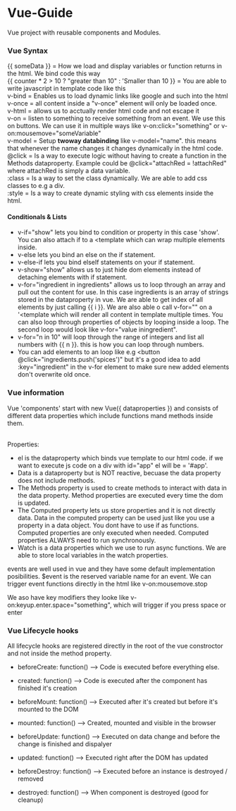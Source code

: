 # Vue-Guide
Vue project with reusable components and Modules.

### Vue Syntax 

{{ someData }} = How we load and display variables or function returns in the html. We bind code this way <br>
{{ counter * 2 > 10 ? "greater than 10" : 'Smaller than 10 }} = You are able to write javascript in template code like this <br>
v-bind = Enables us to load dynamic links like google and such into the html <br>
v-once = all content inside a "v-once" element will only be loaded once. <br>
v-html = allows us to acctually render html code and not escape it <br>
v-on = listen to something to receive something from an event. We use this on buttons. We can use it in multiple ways like v-on:click="something" or v-on:mousemove="someVariable" <br>
v-model = Setup <b>twoway databinding</b> like v-model="name". this means that whenever the name changes it changes dynamically in the html code. <br>
@click = Is a way to execute logic without having to create a function in the Methods dataproperty. Example could be @click="attachRed =  !attachRed" where attachRed is simply a data variable. <br> 
:class = Is a way to set the class dynamically. We are able to add css classes to e.g a div. <br>
:style = Is a way to create dynamic styling with css elements inside the html. <br>

#### Conditionals & Lists

- v-if="show" lets you bind to condition or property in this case 'show'. You can also attach if to a <template which can wrap multiple elements inside. <br>
- v-else lets you bind an else on the if statement. <br>
- v-else-if lets you bind elseIf statements on your if statement. <br>
- v-show="show" allows us to just hide dom elements instead of detaching elements with if statement. <br>
- v-for="ingredient in ingredients" allows us to loop through an array and pull out the content for use. In this case ingredients is an array of strings stored in the dataproperty in vue. We are able to get index of all elements by just calling {{ i }}. We are also able o call v-for="" on a '<template which will render all content in template multiple times. You can also loop through properties of objects by looping inside a loop. The second loop would look like v-for="value iningredient".  <br>
- v-for="n in 10" will loop through the range of integers and list all numbers with {{ n }}. this is how you can loop through numbers. <br>
- You can add elements to an loop like e.g <button @click="ingredients.push('spices')" but it's a good idea to add :key="ingredient" in the v-for element to make sure new added elements don't overwrite old once. <br>

### Vue information
Vue 'components' start with new Vue({ dataproperties }) and consists of different data properties which include functions mand methods inside them. <br> <br>

Properties:

- el is the dataproperty which binds vue template to our html code. if we want to execute js code on a div with id="app" el will be = '#app'. <br>
- Data is a dataproperty but is NOT reactive, becuase the data property does not include methods. <br>
- The Methods property is used to create methods to interact with data in the data property. Method properties are executed every time the dom is updated. <br>
- The Computed property lets us store properties and it is not directly data. Data in the computed property can be used just like you use a property in a data object. You dont have to use if as functions. Computed properties are only executed when needed. Computed properties ALWAYS need to run synchronously. <br>
- Watch is a data properties which we use to run async functions. We are able to store local variables in the watch properties.  <br>

events are well used in vue and they have some default implementation posibilities. $event is the reserved variable name for an event. We can trigger event functions directly in the html like v-on:mousemove.stop <br>

We aso have key modifiers they looke like v-on:keyup.enter.space="something", which will trigger if you press space or enter <br>

### Vue Lifecycle hooks
All lifecycle hooks are registered directly in the root of the vue constroctor and not inside the method property. 

- beforeCreate: function() --> Code is executed before everything else. <br>

- created: function() --> Code is executed after the component has finished it's creation <br> 

- beforeMount: function() --> Executed after it's created but before it's mounted to the DOM <br> 

- mounted: function() --> Created, mounted and visible in the browser <br>

- beforeUpdate: function() --> Executed on data change and before the change is finished and dispalyer <br> 

- updated: function() --> Executed right after the DOM has updated <br>

- beforeDestroy: function() --> Executed before an instance is destroyed / removed <br> 

- destroyed: function() --> When component is destroyed (good for cleanup) <br>


